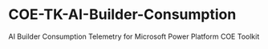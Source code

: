 # COE-TK-AI-Builder-Consumption
AI Builder Consumption Telemetry for Microsoft Power Platform COE Toolkit
